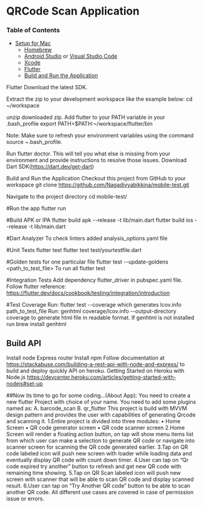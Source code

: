 # QRCode Scan Application

### Table of Contents
  - [Setup for Mac](#setup-for-mac)
    - [Homebrew](#homebrew)
    - [Android Studio](https://developer.android.com/studio) or [Visual Studio Code](https://code.visualstudio.com)
    - [Xcode](#Xcode)
    - [Flutter](https://flutter.dev/docs/get-started/install/macos)
    - [Build and Run the Application](#build-and-run-the-application)

Flutter
   Download the latest SDK.

   Extract the zip to your development workspace like the example below:
   cd ~/workspace

   unzip downloaded zip.
   Add flutter to your PATH variable in your .bash_profile
   export PATH=$PATH:~/workspace/flutter/bin

   Note: Make sure to refresh your environment variables using the command source ~\.bash_profile.

   Run flutter doctor.
   This will tell you what else is missing from your environment and provide instructions to resolve those issues.
   Download Dart SDK(https://dart.dev/get-dart)

Build and Run the Application
   Checkout this project from GitHub to your workspace
   git clone https://github.com/Nagadivyabikkina/mobile-test.git

   Navigate to the project directory
   cd mobile-test/

   #Run the app
   flutter run

   #Build APK or IPA
   flutter build apk --release -t lib/main.dart
   flutter build ios --release -t lib/main.dart

   #Dart Analyzer
   To check linters added analysis_options.yaml file

   #Unit Tests
   flutter test
   flutter test test/yourtestfile.dart

   #Golden tests for one particular file
   flutter test --update-goldens <path_to_test_file>
   To run all
   flutter test

   #Integration Tests
   Add dependency flutter_driver in pubspec.yaml file. Follow flutter reference:
   https://flutter.dev/docs/cookbook/testing/integration/introduction

   #Test Coverage
   Run: flutter test --coverage which generates lcov.info path_to_test_file
   Run: genhtml coverage/lcov.info --output-directory coverage to generate html file in readable format.
   If genhtml is not installed run brew install genhtml

## Build API

  Install node
  Express router
  Install npm
  Follow documentation at https://stackabuse.com/building-a-rest-api-with-node-and-express/ to build and deploy quickly API on heroku.
  Getting Started on Heroku with Node.js
  https://devcenter.heroku.com/articles/getting-started-with-nodejs#set-up

##Now its time to go for some coding...(About App):
  You need to create a new flutter Project with choice of your name. You need to add some plugins named as:
  A. barcode_scan
  B. qr_flutter
  This project is build with MVVM design pattern and provides the user with capabilities of generating Qrcode and scanning it.
  1.Entire project is divided into three modules:
        •	Home Screen
        •	QR code generator screen
        •	QR code scanner screen
  2.Home Screen will render a floating action button, on tap will show menu items list from which user can make a selection to generate QR code or navigate into scanner screen for scanning the QR code generated earlier.
  3.Tap on QR code labeled icon will push new screen with loader while loading data and eventually display QR code with count down timer.
  4.User can tap on “Qr code expired try another” button to refresh and get new QR code with remaining time showing.
  5.Tap on QR Scan labeled icon will push new screen with scanner that will be able to scan QR code and display scanned result.
  6.User can tap on “Try Another QR code” button to be able to scan another QR code. All different use cases are covered in case of permission issue or errors.
